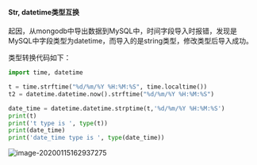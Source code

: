 #### Str, datetime类型互换

起因，从mongodb中导出数据到MySQL中，时间字段导入时报错，发现是MySQL中字段类型为datetime，而导入的是string类型，修改类型后导入成功。

类型转换代码如下：

```python
import time, datetime

t = time.strftime("%d/%m/%Y %H:%M:%S", time.localtime())
t2 = datetime.datetime.now().strftime("%d/%m/%Y %H:%M:%S")

date_time = datetime.datetime.strptime(t,'%d/%m/%Y %H:%M:%S')
print(t)
print('t type is ', type(t))
print(date_time)
print('date_time type is ', type(date_time))
```

![image-20200115162937275](https://tva1.sinaimg.cn/large/006tNbRwly1gaxbunb9iwj30vw0ihgpe.jpg)